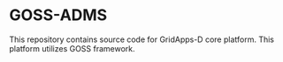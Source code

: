 # GOSS-ADMS

This repository contains source code for GridApps-D core platform. This platform utilizes GOSS framework. 
